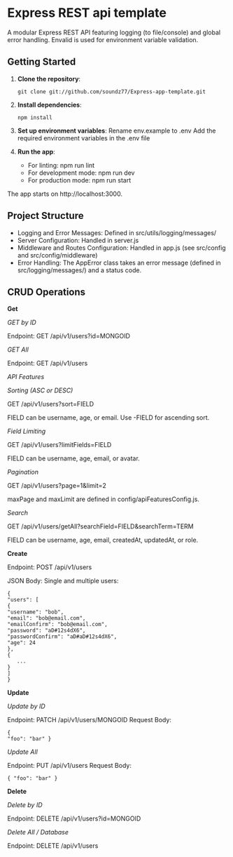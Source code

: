 # Express REST api template

A modular Express REST API featuring logging (to file/console) and global error handling. Envalid is used for environment variable validation.

## Getting Started

1. **Clone the repository**:
   ```
   git clone git://github.com/soundz77/Express-app-template.git
   ```
2. **Install dependencies**:

   ```
   npm install
   ```

3. **Set up environment variables**:
   Rename env.example to .env
   Add the required environment variables in the .env file

4. **Run the app**:
   - For linting: npm run lint
   - For development mode: npm run dev
   - For production mode: npm run start

The app starts on http://localhost:3000.

## Project Structure

- Logging and Error Messages: Defined in src/utils/logging/messages/
- Server Configuration: Handled in server.js
- Middleware and Routes Configuration: Handled in app.js (see src/config and src/config/middleware)
- Error Handling: The AppError class takes an error message (defined in src/logging/messages/) and a status code.

## CRUD Operations

**Get**

_GET by ID_

Endpoint: GET /api/v1/users?id=MONGOID

_GET All_

Endpoint: GET /api/v1/users

_API Features_

_Sorting (ASC or DESC)_

GET /api/v1/users?sort=FIELD

FIELD can be username, age, or email. Use -FIELD for ascending sort.

_Field Limiting_

GET /api/v1/users?limitFields=FIELD

FIELD can be username, age, email, or avatar.

_Pagination_

GET /api/v1/users?page=1&limit=2

maxPage and maxLimit are defined in config/apiFeaturesConfig.js.

_Search_

GET /api/v1/users/getAll?searchField=FIELD&searchTerm=TERM

FIELD can be username, age, email, createdAt, updatedAt, or role.

**Create**

Endpoint: POST /api/v1/users

JSON Body:
Single and multiple users:

```
{
"users": [
{
"username": "bob",
"email": "bob@email.com",
"emailConfirm": "bob@email.com",
"password": "aD#12s4dX6",
"passwordConfirm": "aD#aD#12s4dX6",
"age": 24
},
{
   ...
}
]
}
```

**Update**

_Update by ID_

Endpoint: PATCH /api/v1/users/MONGOID
Request Body:

```
{
"foo": "bar" }
```

_Update All_

Endpoint: PUT /api/v1/users
Request Body:

```
{ "foo": "bar" }
```

**Delete**

_Delete by ID_

Endpoint: DELETE /api/v1/users?id=MONGOID

_Delete All / Database_

Endpoint: DELETE /api/v1/users
